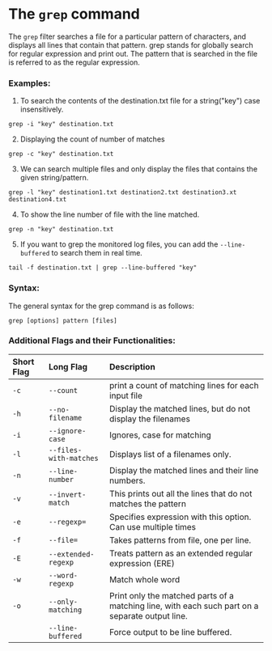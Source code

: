 # The `grep` command

The `grep` filter searches a file for a particular pattern of characters, and displays all lines that contain that pattern.
grep stands for globally search for regular expression and print out. The pattern that is searched in the file is referred to as the regular expression.

### Examples:

1. To search the contents of the destination.txt file for a string("key") case insensitively.

```
grep -i "key" destination.txt
```

2. Displaying the count of number of matches

```
grep -c "key" destination.txt
```

3. We can search multiple files and only display the files that contains the given string/pattern.

```
grep -l "key" destination1.txt destination2.txt destination3.xt destination4.txt
```

4. To show the line number of file with the line matched.

```
grep -n "key" destination.txt
```

5. If you want to grep the monitored log files, you can add the `--line-buffered` to search them in real time.

```
tail -f destination.txt | grep --line-buffered "key"
```

### Syntax:

The general syntax for the grep command is as follows:

```
grep [options] pattern [files]
```

### Additional Flags and their Functionalities:

| **Short Flag** | **Long Flag**          | **Description**                                                                                 |
| :------------- | :--------------------- | :---------------------------------------------------------------------------------------------- |
| `-c`           | `--count`              | print a count of matching lines for each input file                                             |
| `-h`           | `--no-filename`        | Display the matched lines, but do not display the filenames                                     |
| `-i`           | `--ignore-case`        | Ignores, case for matching                                                                      |
| `-l`           | `--files-with-matches` | Displays list of a filenames only.                                                              |
| `-n`           | `--line-number`        | Display the matched lines and their line numbers.                                               |
| `-v`           | `--invert-match`       | This prints out all the lines that do not matches the pattern                                   |
| `-e`           | `--regexp=`            | Specifies expression with this option. Can use multiple times                                   |
| `-f`           | `--file=`              | Takes patterns from file, one per line.                                                         |
| `-E`           | `--extended-regexp`    | Treats pattern as an extended regular expression (ERE)                                          |
| `-w`           | `--word-regexp`        | Match whole word                                                                                |
| `-o`           | `--only-matching`      | Print only the matched parts of a matching line, with each such part on a separate output line. |
|                | `--line-buffered`      | Force output to be line buffered.                                                               |
